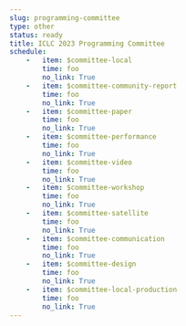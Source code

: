 ```yaml
---
slug: programming-committee
type: other
status: ready
title: ICLC 2023 Programming Committee
schedule:
    -   item: $committee-local
        time: foo
        no_link: True
    -   item: $committee-community-report
        time: foo
        no_link: True
    -   item: $committee-paper
        time: foo
        no_link: True
    -   item: $committee-performance
        time: foo
        no_link: True
    -   item: $committee-video
        time: foo
        no_link: True
    -   item: $committee-workshop
        time: foo
        no_link: True
    -   item: $committee-satellite
        time: foo
        no_link: True
    -   item: $committee-communication
        time: foo
        no_link: True
    -   item: $committee-design
        time: foo
        no_link: True
    -   item: $committee-local-production
        time: foo
        no_link: True
---
```

